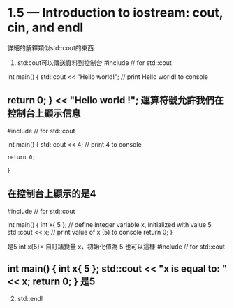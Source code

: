 # 1.5 — Introduction to iostream: cout, cin, and endl
詳細的解釋類似std::cout的東西
1. std:cout可以傳送資料到控制台
#include <iostream> // for std::cout

int main()
{
 std::cout << "Hello world!"; // print Hello world! to console

 return 0;
}
<< "Hello world !";
	 運算符號允許我們在控制台上顯示信息
----------------------------------------------------
#include <iostream> // for std::cout

int main()
{
    std::cout << 4; // print 4 to console

    return 0;
}

在控制台上顯示的是4
-----------------------------------------------------
#include <iostream> // for std::cout

int main()
{
    int x{ 5 }; // define integer variable x, initialized with value 5
    std::cout << x; // print value of x (5) to console
    return 0;
}

是5
int x{5}= 自訂議變量 x，初始化值為 5
也可以這樣
#include <iostream> // for std::cout

int main()
{
    int x{ 5 };
    std::cout << "x is equal to: " << x;
    return 0;
}
是5
-----------------------------------------------------
2. std::endl




